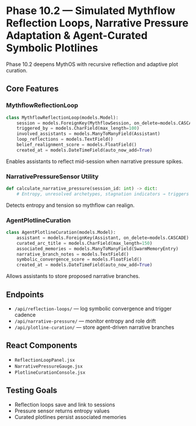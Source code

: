 # Phase 10.2 — Simulated Mythflow Reflection Loops, Narrative Pressure Adaptation & Agent-Curated Symbolic Plotlines

Phase 10.2 deepens MythOS with recursive reflection and adaptive plot curation.

## Core Features

### MythflowReflectionLoop
```python
class MythflowReflectionLoop(models.Model):
    session = models.ForeignKey(MythflowSession, on_delete=models.CASCADE)
    triggered_by = models.CharField(max_length=100)
    involved_assistants = models.ManyToManyField(Assistant)
    loop_reflections = models.TextField()
    belief_realignment_score = models.FloatField()
    created_at = models.DateTimeField(auto_now_add=True)
```
Enables assistants to reflect mid-session when narrative pressure spikes.

### NarrativePressureSensor Utility
```python
def calculate_narrative_pressure(session_id: int) -> dict:
    # Entropy, unresolved archetypes, stagnation indicators → triggers reflection loop
```
Detects entropy and tension so mythflow can realign.

### AgentPlotlineCuration
```python
class AgentPlotlineCuration(models.Model):
    assistant = models.ForeignKey(Assistant, on_delete=models.CASCADE)
    curated_arc_title = models.CharField(max_length=150)
    associated_memories = models.ManyToManyField(SwarmMemoryEntry)
    narrative_branch_notes = models.TextField()
    symbolic_convergence_score = models.FloatField()
    created_at = models.DateTimeField(auto_now_add=True)
```
Allows assistants to store proposed narrative branches.

## Endpoints
- `/api/reflection-loops/` — log symbolic convergence and trigger cadence
- `/api/narrative-pressure/` — monitor entropy and role drift
- `/api/plotline-curation/` — store agent-driven narrative branches

## React Components
- `ReflectionLoopPanel.jsx`
- `NarrativePressureGauge.jsx`
- `PlotlineCurationConsole.jsx`

## Testing Goals
- Reflection loops save and link to sessions
- Pressure sensor returns entropy values
- Curated plotlines persist associated memories

